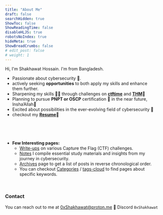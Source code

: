 ```yaml
---
title: "About Me"
draft: false
searchHidden: true
ShowToc: false
ShowReadingTime: false
disableHLJS: true
robotsNoIndex: true
hideMeta: true
ShowBreadCrumbs: false
# edit_post: false
# weight: 1
---
```


Hi, I'm Shakhawat Hossain. I'm from Bangladesh.

- Passionate about cybersecurity 🔐. 
- actively seeking **opportunities** to both apply my skills and enhance them further.
- Sharpening my skills 🤹‍♂️ through challenges on [**ctftime**](https://ctftime.org/user// "timectf Profile") and [**THM**](https://tryhackme.com/p/0xShakhawat/ "tryhackme profile")🚩
- Planning to pursue **PNPT or OSCP** certification 📜 in the near future, Insha’Allah🙏
- Excited about possibilities in the ever-evolving field of cybersecurity 🌟
- checkout my [**Resume**](/resume "cv")📄


&nbsp;

&nbsp;

- **Few Interesting pages:**
   - [Write-ups](/write-ups) on various Capture the Flag (CTF) challenges.
   - [Notes](/notes) I compile essential study materials and insights from my journey in cybersecurity.
   - [Archives](/archives) page to get a list of posts in reverse chronological order.
   - You can checkout [Categories](/categories) / [tags-cloud](/tags) to find pages about specific keywords.


&nbsp;
### Contact

You can reach out to me at 0xShakhawat@proton.me 💬 Discord `0xShakhawat`


&nbsp;